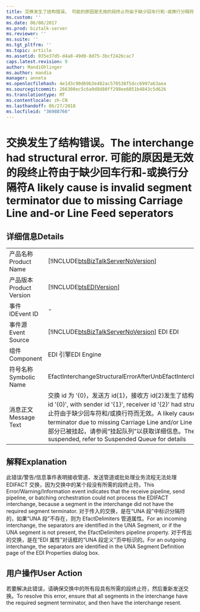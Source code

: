 ```yaml
---
title: 交换发生了结构错误。 可能的原因是无效的段终止符由于缺少回车行和-或换行分隔符而造成 |Microsoft Docs
ms.custom: ''
ms.date: 06/08/2017
ms.prod: biztalk-server
ms.reviewer: ''
ms.suite: ''
ms.tgt_pltfrm: ''
ms.topic: article
ms.assetid: 035e37d5-d4a8-49d0-8d75-3bcf2426cac7
caps.latest.revision: 9
author: MandiOhlinger
ms.author: mandia
manager: anneta
ms.openlocfilehash: 4e1d3c90d69b3e482ac570538f5dcc6997a63aea
ms.sourcegitcommit: 266308ec5c6a9d8d80ff298ee6051b4843c5d626
ms.translationtype: MT
ms.contentlocale: zh-CN
ms.lasthandoff: 06/27/2018
ms.locfileid: "36988766"
---
```

# <a name="the-interchange-had-structural-error-a-likely-cause-is-invalid-segment-terminator-due-to-missing-carriage-line-and-or-line-feed-seperators"></a><span data-ttu-id="e1fcb-103">交换发生了结构错误。</span><span class="sxs-lookup"><span data-stu-id="e1fcb-103">The interchange had structural error.</span></span> <span data-ttu-id="e1fcb-104">可能的原因是无效的段终止符由于缺少回车行和-或换行分隔符</span><span class="sxs-lookup"><span data-stu-id="e1fcb-104">A likely cause is invalid segment terminator due to missing Carriage Line and-or Line Feed seperators</span></span>
## <a name="details"></a><span data-ttu-id="e1fcb-105">详细信息</span><span class="sxs-lookup"><span data-stu-id="e1fcb-105">Details</span></span>  
  
|                 |                                                                                                                                                                                                                                                                                       |
|-----------------|---------------------------------------------------------------------------------------------------------------------------------------------------------------------------------------------------------------------------------------------------------------------------------------|
|  <span data-ttu-id="e1fcb-106">产品名称</span><span class="sxs-lookup"><span data-stu-id="e1fcb-106">Product Name</span></span>   |                                                                                                  [!INCLUDE[btsBizTalkServerNoVersion](../includes/btsbiztalkservernoversion-md.md)]                                                                                                   |
| <span data-ttu-id="e1fcb-107">产品版本</span><span class="sxs-lookup"><span data-stu-id="e1fcb-107">Product Version</span></span> |                                                                                                              [!INCLUDE[btsEDIVersion](../includes/btsediversion-md.md)]                                                                                                               |
|    <span data-ttu-id="e1fcb-108">事件 ID</span><span class="sxs-lookup"><span data-stu-id="e1fcb-108">Event ID</span></span>     |                                                                                                                                           -                                                                                                                                           |
|  <span data-ttu-id="e1fcb-109">事件源</span><span class="sxs-lookup"><span data-stu-id="e1fcb-109">Event Source</span></span>   |                                                                                                [!INCLUDE[btsBizTalkServerNoVersion](../includes/btsbiztalkservernoversion-md.md)]<span data-ttu-id="e1fcb-110"> EDI</span><span class="sxs-lookup"><span data-stu-id="e1fcb-110"> EDI</span></span>                                                                                                 |
|    <span data-ttu-id="e1fcb-111">组件</span><span class="sxs-lookup"><span data-stu-id="e1fcb-111">Component</span></span>    |                                                                                                                                      <span data-ttu-id="e1fcb-112">EDI 引擎</span><span class="sxs-lookup"><span data-stu-id="e1fcb-112">EDI Engine</span></span>                                                                                                                                       |
|  <span data-ttu-id="e1fcb-113">符号名称</span><span class="sxs-lookup"><span data-stu-id="e1fcb-113">Symbolic Name</span></span>  |                                                                                                                        <span data-ttu-id="e1fcb-114">EfactInterchangeStructuralErrorAfterUnb</span><span class="sxs-lookup"><span data-stu-id="e1fcb-114">EfactInterchangeStructuralErrorAfterUnb</span></span>                                                                                                                        |
|  <span data-ttu-id="e1fcb-115">消息正文</span><span class="sxs-lookup"><span data-stu-id="e1fcb-115">Message Text</span></span>   | <span data-ttu-id="e1fcb-116">交换 id 为 '{0}，发送方 id{1}，接收方 id{2}发生了结构错误。</span><span class="sxs-lookup"><span data-stu-id="e1fcb-116">The interchange with id '{0}', with sender id '{1}', receiver id '{2}' had structural error.</span></span> <span data-ttu-id="e1fcb-117">可能的原因是段终止符由于缺少回车符和/或换行符而无效。</span><span class="sxs-lookup"><span data-stu-id="e1fcb-117">A likely cause is invalid segment terminator due to missing Carriage Line and/or Line Feed seperators.</span></span> <span data-ttu-id="e1fcb-118">错误之后的部分已被挂起，请参阅“挂起队列”以获取详细信息。</span><span class="sxs-lookup"><span data-stu-id="e1fcb-118">The part after the error is being suspended, refer to Suspended Queue for details</span></span> |
  
## <a name="explanation"></a><span data-ttu-id="e1fcb-119">解释</span><span class="sxs-lookup"><span data-stu-id="e1fcb-119">Explanation</span></span>  
 <span data-ttu-id="e1fcb-120">此错误/警告/信息事件表明接收管道、发送管道或批处理业务流程无法处理 EDIFACT 交换，因为交换中的某个段没有所需的段终止符。</span><span class="sxs-lookup"><span data-stu-id="e1fcb-120">This Error/Warning/Information event indicates that the receive pipeline, send pipeline, or batching orchestration could not process the EDIFACT interchange, because a segment in the interchange did not have the required segment terminator.</span></span> <span data-ttu-id="e1fcb-121">对于传入的交换，是在“UNA 段”中标识分隔符的，如果“UNA 段”不存在，则为 EfactDelimiters 管道属性。</span><span class="sxs-lookup"><span data-stu-id="e1fcb-121">For an incoming interchange, the separators are identified in the UNA Segment, or if the UNA segment is not present, the EfactDelimiters pipeline property.</span></span> <span data-ttu-id="e1fcb-122">对于传出的交换，是在“EDI 属性”对话框的“UNA 段定义”页中标识的。</span><span class="sxs-lookup"><span data-stu-id="e1fcb-122">For an outgoing interchange, the separators are identified in the UNA Segment Definition page of the EDI Properties dialog box.</span></span>  
  
## <a name="user-action"></a><span data-ttu-id="e1fcb-123">用户操作</span><span class="sxs-lookup"><span data-stu-id="e1fcb-123">User Action</span></span>  
 <span data-ttu-id="e1fcb-124">若要解决此错误，请确保交换中的所有段具有所需的段终止符，然后重新发送交换。</span><span class="sxs-lookup"><span data-stu-id="e1fcb-124">To resolve this error, ensure that all segments in the interchange have the required segment terminator, and then have the interchange resent.</span></span>